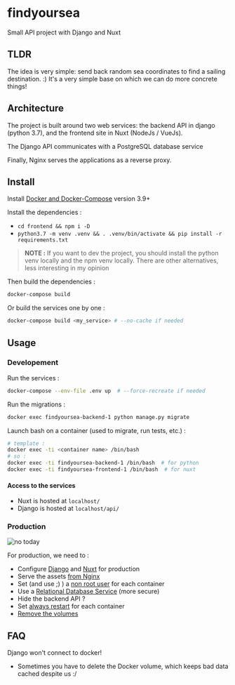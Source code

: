 # findyoursea

Small API project with Django and Nuxt

## TLDR

The idea is very simple: send back random sea coordinates to find a sailing destination. :)
It's a very simple base on which we can do more concrete things!

## Architecture

The project is built around two web services: the backend API in django (python 3.7), and the frontend site in Nuxt (NodeJs / VueJs).

The Django API communicates with a PostgreSQL database service

Finally, Nginx serves the applications as a reverse proxy.

## Install

Install [Docker and Docker-Compose](https://docs.docker.com/engine/install/ubuntu/) version 3.9+

Install the dependencies :

- `cd frontend && npm i -D`
- `python3.7 -m venv .venv && . .venv/bin/activate && pip install -r requirements.txt`

> **NOTE :** If you want to dev the project, you should install the python venv locally and the npm venv locally. There are other alternatives, less interesting in my opinion

Then build the dependencies :

```sh
docker-compose build
```

Or build the services one by one :

```sh
docker-compose build <my_service> # --no-cache if needed
```

## Usage

### Developement

Run the services :

```sh
docker-compose --env-file .env up  # --force-recreate if needed
```

Run the migrations :

```sh
docker exec findyoursea-backend-1 python manage.py migrate
```

Launch bash on a container (used to migrate, run tests, etc.) :

```sh
# template :
docker exec -ti <container name> /bin/bash
# so :
docker exec -ti findyoursea-backend-1 /bin/bash  # for python
docker exec -ti findyoursea-frontend-1 /bin/bash  # for nuxt
```

#### Access to the services

- Nuxt is hosted at `localhost/`
- Django is hosted at `localhost/api/`

### Production

![no today](https://64.media.tumblr.com/85717d57dfd6495d5871418ad848a228/tumblr_mpfcipZ2kV1rliqe2o6_250.gifv)

For production, we need to :

- Configure [Django](https://docs.djangoproject.com/fr/3.2/howto/deployment/) and [Nuxt](https://nuxtjs.org/docs/get-started/commands/#production-deployment) for production
- Serve the assets [from Nginx](https://nuxtjs.org/deployments/nginx/)
- Set (and use ;) ) a [non root user](https://docs.docker.com/engine/security/rootless/) for each container
- Use a [Relational Database Service](https://aws.amazon.com/fr/rds/) (more secure)
- Hide the backend API ?
- Set [always restart](https://docs.docker.com/compose/compose-file/compose-file-v3/#restart) for each container
- [Remove the volumes](https://docs.docker.com/compose/production/)

## FAQ

Django won't connect to docker!

- Sometimes you have to delete the Docker volume, which keeps bad data cached despite us :/
